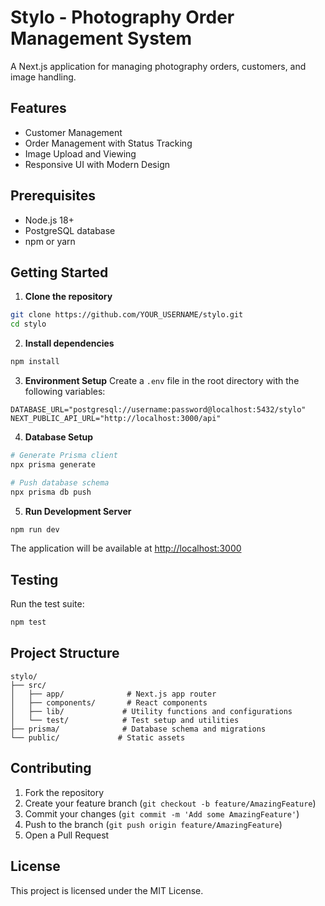 # Stylo - Photography Order Management System

A Next.js application for managing photography orders, customers, and image handling.

## Features

- Customer Management
- Order Management with Status Tracking
- Image Upload and Viewing
- Responsive UI with Modern Design

## Prerequisites

- Node.js 18+ 
- PostgreSQL database
- npm or yarn

## Getting Started

1. **Clone the repository**
```bash
git clone https://github.com/YOUR_USERNAME/stylo.git
cd stylo
```

2. **Install dependencies**
```bash
npm install
```

3. **Environment Setup**
Create a `.env` file in the root directory with the following variables:
```env
DATABASE_URL="postgresql://username:password@localhost:5432/stylo"
NEXT_PUBLIC_API_URL="http://localhost:3000/api"
```

4. **Database Setup**
```bash
# Generate Prisma client
npx prisma generate

# Push database schema
npx prisma db push
```

5. **Run Development Server**
```bash
npm run dev
```

The application will be available at [http://localhost:3000](http://localhost:3000)

## Testing

Run the test suite:
```bash
npm test
```

## Project Structure

```
stylo/
├── src/
│   ├── app/              # Next.js app router
│   ├── components/       # React components
│   ├── lib/             # Utility functions and configurations
│   └── test/            # Test setup and utilities
├── prisma/              # Database schema and migrations
└── public/             # Static assets
```

## Contributing

1. Fork the repository
2. Create your feature branch (`git checkout -b feature/AmazingFeature`)
3. Commit your changes (`git commit -m 'Add some AmazingFeature'`)
4. Push to the branch (`git push origin feature/AmazingFeature`)
5. Open a Pull Request

## License

This project is licensed under the MIT License.
